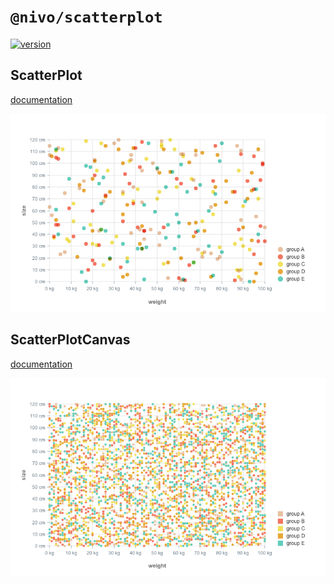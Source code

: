 # `@nivo/scatterplot`

[![version](https://img.shields.io/npm/v/@nivo/scatterplot.svg?style=flat-square)](https://www.npmjs.com/package/@nivo/scatterplot)

## ScatterPlot

[documentation](http://nivo.rocks/scatterplot)

![ScatterPlot](https://raw.githubusercontent.com/plouc/nivo/master/website/src/assets/captures/scatterplot.png)

## ScatterPlotCanvas

[documentation](http://nivo.rocks/scatterplot/canvas)

![ScatterPlotCanvas](https://raw.githubusercontent.com/plouc/nivo/master/website/src/assets/captures/scatterplot-canvas.png)
